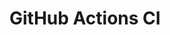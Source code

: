# GitHub Actions CI






























































































































































































































































































































































































































































































































































































































































